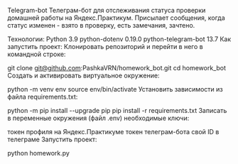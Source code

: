 Telegram-bot
Телеграм-бот для отслеживания статуса проверки домашней работы на Яндекс.Практикум.
Присылает сообщения, когда статус изменен - взято в проверку, есть замечания, зачтено.

Технологии:
Python 3.9
python-dotenv 0.19.0
python-telegram-bot 13.7
Как запустить проект:
Клонировать репозиторий и перейти в него в командной строке:

git clone git@github.com:PashkaVRN/homework_bot.git
cd homework_bot
Cоздать и активировать виртуальное окружение:

python -m venv env
source env/bin/activate
Установить зависимости из файла requirements.txt:

python -m pip install --upgrade pip
pip install -r requirements.txt
Записать в переменные окружения (файл .env) необходимые ключи:

токен профиля на Яндекс.Практикуме
токен телеграм-бота
свой ID в телеграме
Запустить проект:

python homework.py
